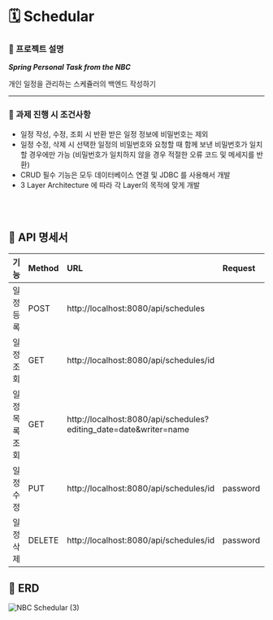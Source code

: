 # 🗓️ Schedular 

### 📌 프로젝트 설명
***Spring Personal Task from the NBC***

개인 일정을 관리하는 스케쥴러의 백엔드 작성하기

---

### 📌 과제 진행 시 조건사항
*	일정 작성, 수정, 조회 시 반환 받은 일정 정보에 비밀번호는 제외
*	일정 수정, 삭제 시 선택한 일정의 비밀번호와 요청할 때 함께 보낸 비밀번호가 일치할 경우에만 가능 (비밀번호가 일치하지 않을 경우 적절한 오류 코드 및 메세지를 반환)
*	CRUD 필수 기능은 모두 데이터베이스 연결 및 JDBC 를 사용해서 개발
*	3 Layer Architecture 에 따라 각 Layer의 목적에 맞게 개발

<br></br>

## 📝 API 명세서
| 기능 | Method | URL | Request | Response | 상태 코드 |
|:---|:---|:---|:---|:---|:---|
| 일정 등록 | POST | http://localhost:8080/api/schedules |  |  | 200(성공 상태) |
| 일정 조회 | GET | http://localhost:8080/api/schedules/id |  |  | 200(성공 상태) |
| 일정 목록 조회 | GET | http://localhost:8080/api/schedules?editing_date=date&writer=name |  |  | 200(성공 상태) |
| 일정 수정 | PUT | http://localhost:8080/api/schedules/id | password |  | 200(성공 상태) |
| 일정 삭제 | DELETE | http://localhost:8080/api/schedules/id | password |  | 200(성공 상태) |


## 📅 ERD

![NBC Schedular (3)](https://github.com/user-attachments/assets/c2542f1d-b923-46bf-9f92-772573055928)
